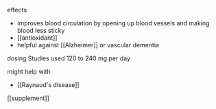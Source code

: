 effects
- improves blood circulation by opening up blood vessels and making blood less sticky
- [[antioxidant]]
- helpful against [[Alzheimer]] or vascular dementia

dosing
Studies used 120 to 240 mg per day

might help with 
- [[Raynaud's disease]]

[[supplement]]